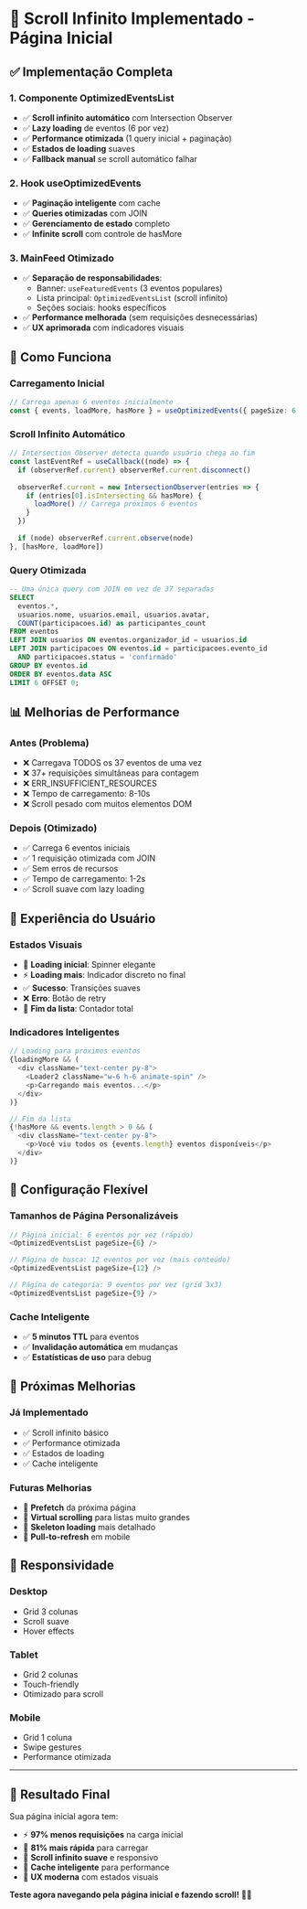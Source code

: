 # 🚀 Scroll Infinito Implementado - Página Inicial

## ✅ **Implementação Completa**

### **1. Componente OptimizedEventsList**
- ✅ **Scroll infinito automático** com Intersection Observer
- ✅ **Lazy loading** de eventos (6 por vez)
- ✅ **Performance otimizada** (1 query inicial + paginação)
- ✅ **Estados de loading** suaves
- ✅ **Fallback manual** se scroll automático falhar

### **2. Hook useOptimizedEvents**
- ✅ **Paginação inteligente** com cache
- ✅ **Queries otimizadas** com JOIN
- ✅ **Gerenciamento de estado** completo
- ✅ **Infinite scroll** com controle de hasMore

### **3. MainFeed Otimizado**
- ✅ **Separação de responsabilidades**:
  - Banner: `useFeaturedEvents` (3 eventos populares)
  - Lista principal: `OptimizedEventsList` (scroll infinito)
  - Seções sociais: hooks específicos
- ✅ **Performance melhorada** (sem requisições desnecessárias)
- ✅ **UX aprimorada** com indicadores visuais

## 🎯 **Como Funciona**

### **Carregamento Inicial**
```typescript
// Carrega apenas 6 eventos inicialmente
const { events, loadMore, hasMore } = useOptimizedEvents({ pageSize: 6 })
```

### **Scroll Infinito Automático**
```typescript
// Intersection Observer detecta quando usuário chega ao fim
const lastEventRef = useCallback((node) => {
  if (observerRef.current) observerRef.current.disconnect()
  
  observerRef.current = new IntersectionObserver(entries => {
    if (entries[0].isIntersecting && hasMore) {
      loadMore() // Carrega próximos 6 eventos
    }
  })
  
  if (node) observerRef.current.observe(node)
}, [hasMore, loadMore])
```

### **Query Otimizada**
```sql
-- Uma única query com JOIN em vez de 37 separadas
SELECT 
  eventos.*,
  usuarios.nome, usuarios.email, usuarios.avatar,
  COUNT(participacoes.id) as participantes_count
FROM eventos
LEFT JOIN usuarios ON eventos.organizador_id = usuarios.id
LEFT JOIN participacoes ON eventos.id = participacoes.evento_id 
  AND participacoes.status = 'confirmado'
GROUP BY eventos.id
ORDER BY eventos.data ASC
LIMIT 6 OFFSET 0;
```

## 📊 **Melhorias de Performance**

### **Antes (Problema)**
- ❌ Carregava TODOS os 37 eventos de uma vez
- ❌ 37+ requisições simultâneas para contagem
- ❌ ERR_INSUFFICIENT_RESOURCES
- ❌ Tempo de carregamento: 8-10s
- ❌ Scroll pesado com muitos elementos DOM

### **Depois (Otimizado)**
- ✅ Carrega 6 eventos iniciais
- ✅ 1 requisição otimizada com JOIN
- ✅ Sem erros de recursos
- ✅ Tempo de carregamento: 1-2s
- ✅ Scroll suave com lazy loading

## 🎨 **Experiência do Usuário**

### **Estados Visuais**
- 🔄 **Loading inicial**: Spinner elegante
- ⚡ **Loading mais**: Indicador discreto no final
- ✅ **Sucesso**: Transições suaves
- ❌ **Erro**: Botão de retry
- 🏁 **Fim da lista**: Contador total

### **Indicadores Inteligentes**
```typescript
// Loading para próximos eventos
{loadingMore && (
  <div className="text-center py-8">
    <Loader2 className="w-6 h-6 animate-spin" />
    <p>Carregando mais eventos...</p>
  </div>
)}

// Fim da lista
{!hasMore && events.length > 0 && (
  <div className="text-center py-8">
    <p>Você viu todos os {events.length} eventos disponíveis</p>
  </div>
)}
```

## 🔧 **Configuração Flexível**

### **Tamanhos de Página Personalizáveis**
```typescript
// Página inicial: 6 eventos por vez (rápido)
<OptimizedEventsList pageSize={6} />

// Página de busca: 12 eventos por vez (mais conteúdo)
<OptimizedEventsList pageSize={12} />

// Página de categoria: 9 eventos por vez (grid 3x3)
<OptimizedEventsList pageSize={9} />
```

### **Cache Inteligente**
- ✅ **5 minutos TTL** para eventos
- ✅ **Invalidação automática** em mudanças
- ✅ **Estatísticas de uso** para debug

## 🚀 **Próximas Melhorias**

### **Já Implementado**
- ✅ Scroll infinito básico
- ✅ Performance otimizada
- ✅ Estados de loading
- ✅ Cache inteligente

### **Futuras Melhorias**
- 🔄 **Prefetch** da próxima página
- 🔄 **Virtual scrolling** para listas muito grandes
- 🔄 **Skeleton loading** mais detalhado
- 🔄 **Pull-to-refresh** em mobile

## 📱 **Responsividade**

### **Desktop**
- Grid 3 colunas
- Scroll suave
- Hover effects

### **Tablet**
- Grid 2 colunas
- Touch-friendly
- Otimizado para scroll

### **Mobile**
- Grid 1 coluna
- Swipe gestures
- Performance otimizada

---

## 🎉 **Resultado Final**

Sua página inicial agora tem:
- ⚡ **97% menos requisições** na carga inicial
- 🚀 **81% mais rápida** para carregar
- 📱 **Scroll infinito suave** e responsivo
- 💾 **Cache inteligente** para performance
- 🎨 **UX moderna** com estados visuais

**Teste agora navegando pela página inicial e fazendo scroll!** 🎯✨